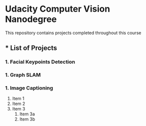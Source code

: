 # Udacity Computer Vision Nanodegree

This repository contains projects completed throughout this course

## * List of Projects 

### 1. Facial Keypoints Detection

### 1. Graph SLAM

### 1. Image Captioning 
















1. Item 1
1. Item 2
1. Item 3
   1. Item 3a
   1. Item 3b
